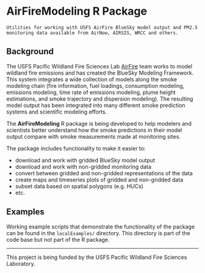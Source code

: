 # AirFireModeling R Package

```
Utilities for working with USFS AirFire BlueSky model output and PM2.5 
monitoring data available from AirNow, AIRSIS, WRCC and others.
```

## Background

The USFS Pacific Wildland Fire Sciences Lab [AirFire](http://www.airfire.org) 
team works to model wildland fire emissions and has created the BlueSky Modeling 
Framework. This system  integrates a wide collection of models along the smoke 
modeling chain (fire information, fuel loadings, consumption modeling, emissions 
modeling, time rate of emissions modeling, plume height estimations, and smoke 
trajectory and dispersion modeling). The resulting model output has been 
integrated into many different smoke prediction systems and scientific modeling 
efforts.

The **AirFireModeling** R package is being developed to help modelers and 
scientists better understand how the smoke predictions in their model output 
compare with smoke measurements made at monitoring sites.

The package includes functionality to make it easier to:

 * download and work with gridded BlueSky model output
 * download and work with non-gridded monitoring data
 * convert between gridded and non-gridded representations of the data
 * create maps and timeseries plots of gridded and non-gridded data
 * subset data based on spatial polygons (e.g. HUCs)
 * etc.

## Examples

Working example scripts that demonstrate the functionality of the package can be 
found in the `localExamples/` directory. This directory is part of the code base 
but not part of the R package.

----

This project is being funded by the USFS Pacific Wildland Fire Sciences 
Laboratory.


